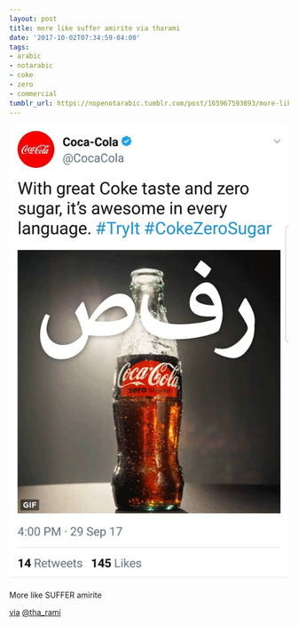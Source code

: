 ```yaml
---
layout: post
title: more like suffer amirite via tharami
date: '2017-10-02T07:34:59-04:00'
tags:
- arabic
- notarabic
- coke
- zero
- commercial
tumblr_url: https://nopenotarabic.tumblr.com/post/165967593893/more-like-suffer-amirite-via-tharami
---
```

 ![](/tumblr_files/tumblr_ox71ib2sPo1tz29g7o1_1280.jpg)  

More like SUFFER amirite

[via](https://twitter.com/tha_rami/status/914713914688114688) [@tha\_rami](https://twitter.com/tha_rami)

